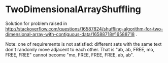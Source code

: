 TwoDimensionalArrayShuffling
============================
Solution for problem raised in http://stackoverflow.com/questions/16587824/shuffling-algorithm-for-two-dimensional-array-with-contiguous-data/16588718#16588718 .

Note: one of requirements is not satisfied: different sets with the same text don't randomly move adjacent to each other. That is "ab, ab, FREE, mo, FREE, FREE" cannot become "mo, FREE, FREE, FREE, ab, ab".
